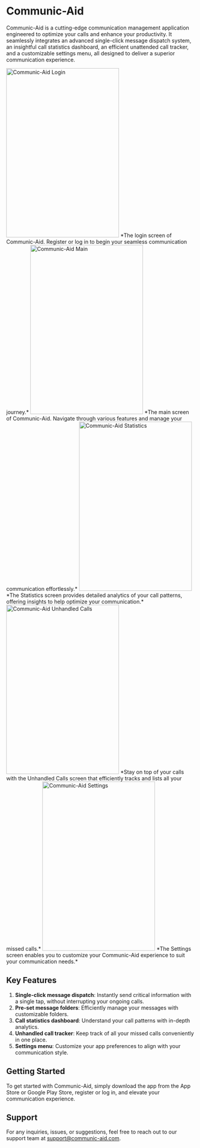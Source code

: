 # Communic-Aid

Communic-Aid is a cutting-edge communication management application engineered to optimize your calls and enhance your productivity. It seamlessly integrates an advanced single-click message dispatch system, an insightful call statistics dashboard, an efficient unattended call tracker, and a customizable settings menu, all designed to deliver a superior communication experience.

<img src="https://read-mes.s3.amazonaws.com/CommunicAid/login.jpg" alt="Communic-Aid Login" width="300" height="450">
*The login screen of Communic-Aid. Register or log in to begin your seamless communication journey.*

<img src="https://read-mes.s3.amazonaws.com/CommunicAid/main.jpg" alt="Communic-Aid Main" width="300" height="450">
*The main screen of Communic-Aid. Navigate through various features and manage your communication effortlessly.*

<img src="https://read-mes.s3.amazonaws.com/CommunicAid/statistics.jpg" alt="Communic-Aid Statistics" width="300" height="450">
*The Statistics screen provides detailed analytics of your call patterns, offering insights to help optimize your communication.*

<img src="https://read-mes.s3.amazonaws.com/CommunicAid/unhandled_calls.jpg" alt="Communic-Aid Unhandled Calls" width="300" height="450">
*Stay on top of your calls with the Unhandled Calls screen that efficiently tracks and lists all your missed calls.*

<img src="https://read-mes.s3.amazonaws.com/CommunicAid/settings.jpg" alt="Communic-Aid Settings" width="300" height="450">
*The Settings screen enables you to customize your Communic-Aid experience to suit your communication needs.*

## Key Features
1. **Single-click message dispatch**: Instantly send critical information with a single tap, without interrupting your ongoing calls.
2. **Pre-set message folders**: Efficiently manage your messages with customizable folders.
3. **Call statistics dashboard**: Understand your call patterns with in-depth analytics.
4. **Unhandled call tracker**: Keep track of all your missed calls conveniently in one place.
5. **Settings menu**: Customize your app preferences to align with your communication style.

## Getting Started
To get started with Communic-Aid, simply download the app from the App Store or Google Play Store, register or log in, and elevate your communication experience.

## Support
For any inquiries, issues, or suggestions, feel free to reach out to our support team at [support@communic-aid.com](mailto:support@communic-aid.com).
